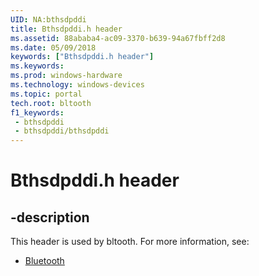 ```yaml
---
UID: NA:bthsdpddi
title: Bthsdpddi.h header
ms.assetid: 88ababa4-ac09-3370-b639-94a67fbff2d8
ms.date: 05/09/2018
keywords: ["Bthsdpddi.h header"]
ms.keywords: 
ms.prod: windows-hardware
ms.technology: windows-devices
ms.topic: portal
tech.root: bltooth
f1_keywords:
 - bthsdpddi
 - bthsdpddi/bthsdpddi
---
```


# Bthsdpddi.h header


## -description

This header is used by bltooth. For more information, see:

- [Bluetooth](../_bltooth/index.md)

